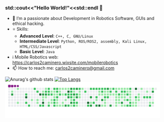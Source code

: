 ### std::cout<<"Hello World!"<<std::endl 👋

- 🌱 I’m a passionate about Development in Robotics Software, GUIs and ethical hacking.
- ⭐ Skills:
  + **Advanced Level**: `C++, C, GNU/Linux`
  + **Intermediate Level**: `Python, ROS/ROS2, assembly, Kali Linux, HTML/CSS/Javascript`
  + **Basic Level**: `Java`
- ℹ️ Mobile Robotics web: https://carlos2caminero.wixsite.com/mobilerobotics
- 📫 How to reach me: carlos2caminero@gmail.com

![Anurag's github stats](https://github-readme-stats.vercel.app/api?username=Carlosalpha1&show_icons=true&theme=chartreuse-dark)
[![Top Langs](https://github-readme-stats.vercel.app/api/top-langs/?username=Carlosalpha1&layout=compact&langs_count=10)](https://github.com/anuraghazra/github-readme-stats)
![snake gif](https://github.com/Carlosalpha1/Carlosalpha1/blob/output/github-contribution-grid-snake.gif)
